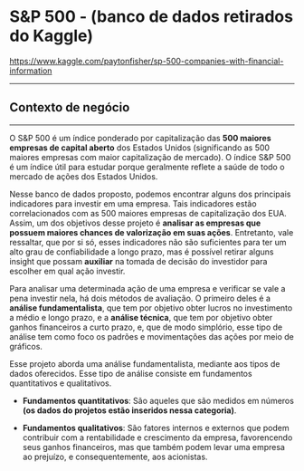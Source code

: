 # **S&P 500 - (banco de dados retirados do Kaggle)**
https://www.kaggle.com/paytonfisher/sp-500-companies-with-financial-information


---

## **Contexto de negócio**


---


  O S&P 500 é um índice ponderado por capitalização das **500 maiores empresas de capital aberto** dos Estados Unidos (significando as 500 maiores empresas com maior capitalização de mercado). O índice S&P 500 é um índice útil para estudar porque geralmente reflete a saúde de todo o mercado de ações dos Estados Unidos. 

  Nesse banco de dados proposto, podemos encontrar alguns dos principais indicadores para investir em uma empresa. Tais indicadores estão correlacionados com as 500 maiores empresas de capitalização dos EUA. Assim, um dos objetivos desse projeto é **analisar as empresas que possuem maiores chances de valorização em suas ações**. Entretanto, vale ressaltar, que por si só, esses indicadores não são suficientes para ter um alto grau de confiabilidade a longo prazo, mas é possível retirar alguns insight que possam **auxiliar** na tomada de decisão do investidor para escolher em qual ação investir.

  Para analisar uma determinada ação de uma empresa e verificar se vale a pena investir nela, há dois métodos de avaliação. O primeiro deles é a **análise fundamentalista**, que tem por objetivo obter lucros no investimento a médio e longo prazo, e a **análise técnica**, que tem por objetivo obter ganhos financeiros a curto prazo, e, que de modo simplório, esse tipo de análise tem como foco os padrões e movimentações das ações por meio de gráficos.

  Esse projeto aborda uma análise fundamentalista, mediante aos tipos de dados oferecidos. Esse tipo de análise consiste em fundamentos quantitativos e qualitativos.

* **Fundamentos quantitativos**: São aqueles que são medidos em números **(os 
dados do projetos estão inseridos nessa categoria)**.

* **Fundamentos qualitativos**: São fatores internos e externos que podem contribuir com a rentabilidade e crescimento da empresa, favorencendo seus ganhos financeiros, mas que também podem levar uma empresa ao prejuízo, e consequentemente, aos acionistas.
